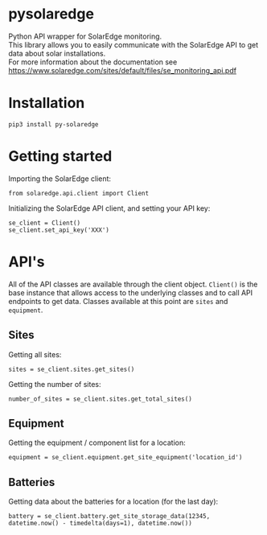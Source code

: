 # pysolaredge
Python API wrapper for SolarEdge monitoring.<br/>
This library allows you to easily communicate with the SolarEdge API to get data about solar installations.<br/>
For more information about the documentation see https://www.solaredge.com/sites/default/files/se_monitoring_api.pdf

# Installation
```
pip3 install py-solaredge
```

# Getting started
Importing the SolarEdge client:
```
from solaredge.api.client import Client
```

Initializing the SolarEdge API client, and setting your API key:
```
se_client = Client()
se_client.set_api_key('XXX')
```
# API's
All of the API classes are available through the client object. `Client()` is the base instance that allows access to the underlying classes and to call API endpoints to get data.
Classes available at this point are `sites` and `equipment`.

## Sites
Getting all sites:
```
sites = se_client.sites.get_sites()
```

Getting the number of sites:
```
number_of_sites = se_client.sites.get_total_sites()
```

## Equipment
Getting the equipment / component list for a location:
```
equipment = se_client.equipment.get_site_equipment('location_id')
```


## Batteries
Getting data about the batteries for a location (for the last day):
```
battery = se_client.battery.get_site_storage_data(12345, datetime.now() - timedelta(days=1), datetime.now())
```

